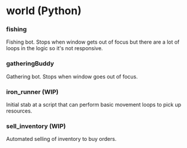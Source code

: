 # world (Python)

### fishing

Fishing bot. Stops when window gets out of focus but there are a lot of loops in the logic so it's not responsive.

### gatheringBuddy

Gathering bot. Stops when window goes out of focus.

### iron_runner (WIP)

Initial stab at a script that can perform basic movement loops to pick up resources.

### sell_inventory (WIP)

Automated selling of inventory to buy orders.
